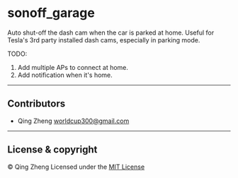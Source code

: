# sonoff_garage
Auto shut-off the dash cam when the car is parked at home.  Useful for Tesla's 3rd party installed dash cams, especially in parking mode.

TODO:
1) Add multiple APs to connect at home.
2) Add notification when it's home.

---
## Contributors
- Qing Zheng <worldcup300@gmail.com>

---
## License & copyright
© Qing Zheng
Licensed under the [MIT License](LICENSE)
